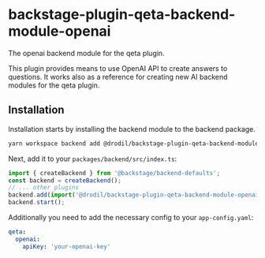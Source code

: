 # backstage-plugin-qeta-backend-module-openai

The openai backend module for the qeta plugin.

This plugin provides means to use OpenAI API to create answers to questions. It works
also as a reference for creating new AI backend modules for the qeta plugin.

## Installation

Installation starts by installing the backend module to the backend package.

```bash
yarn workspace backend add @drodil/backstage-plugin-qeta-backend-module-openai
```

Next, add it to your `packages/backend/src/index.ts`:

```ts
import { createBackend } from '@backstage/backend-defaults';
const backend = createBackend();
// ... other plugins
backend.add(import('@drodil/backstage-plugin-qeta-backend-module-openai'));
backend.start();
```

Additionally you need to add the necessary config to your `app-config.yaml`:

```yaml
qeta:
  openai:
    apiKey: 'your-openai-key'
```

